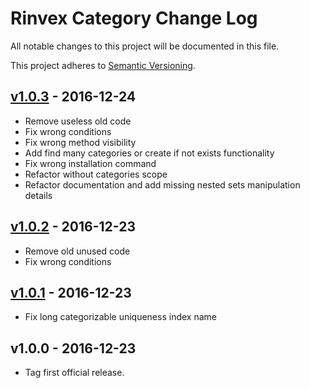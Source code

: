 # Rinvex Category Change Log

All notable changes to this project will be documented in this file.

This project adheres to [Semantic Versioning](CONTRIBUTING.md).


## [v1.0.3] - 2016-12-24
- Remove useless old code
- Fix wrong conditions
- Fix wrong method visibility
- Add find many categories or create if not exists functionality
- Fix wrong installation command
- Refactor without categories scope
- Refactor documentation and add missing nested sets manipulation details

## [v1.0.2] - 2016-12-23
- Remove old unused code
- Fix wrong conditions

## [v1.0.1] - 2016-12-23
- Fix long categorizable uniqueness index name

## v1.0.0 - 2016-12-23
- Tag first official release.

[v1.0.3]: https://github.com/rinvex/country/compare/v1.0.2...v1.0.3
[v1.0.2]: https://github.com/rinvex/country/compare/v1.0.1...v1.0.2
[v1.0.1]: https://github.com/rinvex/country/compare/v1.0.0...v1.0.1
